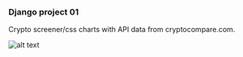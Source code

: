 ### Django project 01 
Crypto screener/css charts with API data from cryptocompare.com.  

![alt text](https://github.com/illuzka/screener_01/blob/master/screener.png)
